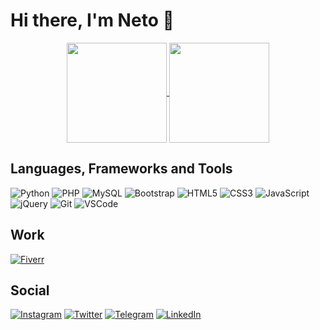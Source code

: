 # Hi there, I'm Neto 👋

<div align="center">
  <a href="https://github.com/neto737">
    <img align="center" height="160rem" src="https://github-readme-stats.vercel.app/api?username=neto737&show_icons=true&theme=radical">
  </a>
  <a href="https://github.com/neto737">
    <img align="center" height="160rem" src="https://github-readme-stats.vercel.app/api/top-langs/?username=neto737&layout=compact&theme=radical&exclude_repo=Phoenix_3.0">
  </a>
</div>

## Languages, Frameworks and Tools

![Python](https://img.shields.io/badge/Python-14354C?style=for-the-badge&logo=python&logoColor=white)
![PHP](https://img.shields.io/badge/PHP-777BB4?style=for-the-badge&logo=php&logoColor=white)
![MySQL](https://img.shields.io/badge/MySQL-00000F?style=for-the-badge&logo=mysql&logoColor=white)
![Bootstrap](https://img.shields.io/badge/Bootstrap-563D7C?style=for-the-badge&logo=bootstrap&logoColor=white)
![HTML5](https://img.shields.io/badge/HTML5-E34F26?style=for-the-badge&logo=html5&logoColor=white)
![CSS3](https://img.shields.io/badge/CSS3-1572B6?style=for-the-badge&logo=css3&logoColor=white)
![JavaScript](https://img.shields.io/badge/JavaScript-F7DF1E?style=for-the-badge&logo=javascript&logoColor=black)
![jQuery](https://img.shields.io/badge/jQuery-0769AD?style=for-the-badge&logo=jquery&logoColor=white)
![Git](https://img.shields.io/badge/git-%23F05033.svg?style=for-the-badge&logo=git&logoColor=white)
![VSCode](https://img.shields.io/badge/Visual_Studio-5C2D91?style=for-the-badge&logo=visual%20studio&logoColor=white)

## Work

[![Fiverr](https://img.shields.io/badge/fiverr-1DBF73?style=for-the-badge&logo=fiverr&logoColor=white)](https://fiverr.com/neto737)

## Social

[![Instagram](https://img.shields.io/badge/@neto737-%23E4405F.svg?style=for-the-badge&logo=Instagram&logoColor=white)](https://instagram.com/_neto737)
[![Twitter](https://img.shields.io/badge/@neto737-%231DA1F2.svg?style=for-the-badge&logo=Twitter&logoColor=white)](https://twitter.com/neto737)
[![Telegram](https://img.shields.io/badge/Telegram-2CA5E0?style=for-the-badge&logo=telegram&logoColor=white)](https://t.me/neto737)
[![LinkedIn](https://img.shields.io/badge/linkedin-%230077B5.svg?style=for-the-badge&logo=linkedin&logoColor=white)](https://www.linkedin.com/in/neto737/)
<!--
**neto737/neto737** is a ✨ _special_ ✨ repository because its `README.md` (this file) appears on your GitHub profile.

Here are some ideas to get you started:

- 🔭 I’m currently working on ...
- 🌱 I’m currently learning ...
- 👯 I’m looking to collaborate on ...
- 🤔 I’m looking for help with ...
- 💬 Ask me about ...
- 📫 How to reach me: ...
- 😄 Pronouns: ...
- ⚡ Fun fact: ...
-->
